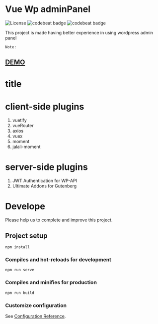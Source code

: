 # Vue Wp adminPanel
<span><img src="https://img.shields.io/npm/l/tiptap-vuetify.svg" alt="License"></span>
<span><img alt="codebeat badge" src="https://badgen.net/badge/code%20style/standard/f2a" /></span>
<span><img alt="codebeat badge" src="https://img.shields.io/badge/size-2.4%20Mb-44cc11.svg" /></span>

This project is made having better experience in using wordpress admin panel

`Note:`  

<h2><a href="https://vuetify-adminpanel.netlify.app/#/">DEMO</a></h2>

# title 



# client-side plugins

1. vuetify
2. vueRouter
3. axios
4. vuex
5. moment
6. jalali-moment
# server-side plugins

1. JWT Authentication for WP-API
2. Ultimate Addons for Gutenberg



# Develope
Please help us to complete and improve this project.

## Project setup
```
npm install
```

### Compiles and hot-reloads for development
```
npm run serve
```

### Compiles and minifies for production
```
npm run build
```

### Customize configuration
See [Configuration Reference](https://cli.vuejs.org/config/).
